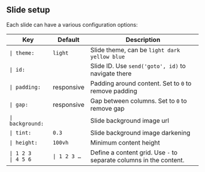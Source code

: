 ## Slide setup

Each slide can have a various configuration options:

Key | Default | Description
---|---|---
`\| theme:`|`light`|Slide theme, can be `light dark yellow blue`
`\| id:`||Slide ID. Use `send('goto', id)` to navigate there
`\| padding:`|responsive|Padding around content. Set to `0` to remove padding 
`\| gap:`|responsive|Gap between columns. Set to `0` to remove gap 
`\| background:`||Slide background image url
`\| tint:`|`0.3`|Slide background image darkening
`\| height:`|`100vh`|Minimum content height
`\| 1 2 3`<br>`\| 4 5 6`|`\| 1 2 3 …`|Define a content grid. Use `-` to separate columns in the content.

















